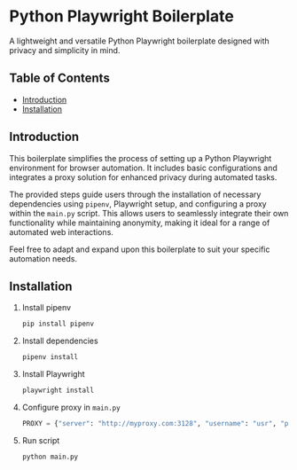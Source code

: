 # Python Playwright Boilerplate

A lightweight and versatile Python Playwright boilerplate designed with privacy and simplicity in mind.

## Table of Contents

-   [Introduction](#introduction)
-   [Installation](#installation)

## Introduction

This boilerplate simplifies the process of setting up a Python Playwright environment for browser automation. It includes basic configurations and integrates a proxy solution for enhanced privacy during automated tasks.

The provided steps guide users through the installation of necessary dependencies using `pipenv`, Playwright setup, and configuring a proxy within the `main.py` script. This allows users to seamlessly integrate their own functionality while maintaining anonymity, making it ideal for a range of automated web interactions.

Feel free to adapt and expand upon this boilerplate to suit your specific automation needs.

## Installation

1. Install pipenv

    ```bash
    pip install pipenv
    ```

2. Install dependencies

    ```bash
    pipenv install
    ```

3. Install Playwright

    ```bash
    playwright install
    ```

4. Configure proxy in `main.py`

    ```python
    PROXY = {"server": "http://myproxy.com:3128", "username": "usr", "password": "pwd"}
    ```

5. Run script

    ```bash
    python main.py
    ```
